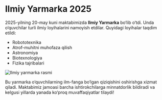# Ilmiy Yarmarka 2025

2025-yilning 20-may kuni maktabimizda **Ilmiy Yarmarka** bo‘lib o‘tdi.
Unda o‘quvchilar turli ilmiy loyihalarini namoyish etdilar.
Quyidagi loyihalar taqdim etildi:

- Robototexnika
- Atrof-muhitni muhofaza qilish
- Astronomiya
- Biotexnologiya
- Fizika tajribalari

![Ilmiy yarmarka rasmi](/images/science-fair-2025.png)

Bu yarmarka o‘quvchilarning ilm-fanga bo‘lgan qiziqishini oshirishga xizmat qiladi.
Maktabimiz jamoasi barcha ishtirokchilarga minnatdorlik bildiradi va kelgusi yillarda yanada ko‘proq muvaffaqiyatlar tilaydi!
